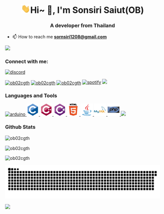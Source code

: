 <h1 align="center"><img src="https://github.com/Parply/Parply/blob/master/.github/Hi.gif?raw=true" width="30px">Hi~ 🤪, I'm Sonsiri Saiut(OB)</h1>
<h3 align="center">A developer from Thailand</h3>

- 📫 How to reach me **sornsiri1208@gmail.com**
<p><a href="https://www.youtube.com/watch?v=dQw4w9WgXcQ"><img src="https://user-images.githubusercontent.com/73097560/115834477-dbab4500-a447-11eb-908a-139a6edaec5c.gif"></a></p>

<h3 align="left">Connect with me:</h3>

[![discord](https://discordapp.com/api/guilds/242665251487612928/embed.png?style=banner2)](https://discord.gg/VwKwd9f)
<p align="left">
<a href="https://twitter.com/ob02cgth" target="blank"><img align="center" src="https://raw.githubusercontent.com/rahuldkjain/github-profile-readme-generator/master/src/images/icons/Social/twitter.svg" alt="ob02cgth" height="30" width="40" /></a>
<a href="https://stackoverflow.com/users/ob02cgth" target="blank"><img align="center" src="https://raw.githubusercontent.com/rahuldkjain/github-profile-readme-generator/master/src/images/icons/Social/stack-overflow.svg" alt="ob02cgth" height="30" width="40" /></a>
<a href="https://instagram.com/ob02cgth" target="blank"><img align="center" src="https://raw.githubusercontent.com/rahuldkjain/github-profile-readme-generator/master/src/images/icons/Social/instagram.svg" alt="ob02cgth" height="30" width="40" /></a>
<a href="https://open.spotify.com/user/ob02cgth"><img src="https://img.icons8.com/color/96/000000/spotify--v1.png" alt="spotify"/></a>
<a href="https://www.youtube.com/watch?v=dQw4w9WgXcQ"><img src="https://user-images.githubusercontent.com/73097560/115834477-dbab4500-a447-11eb-908a-139a6edaec5c.gif"></a>
</p>

<h3 align="left">Languages and Tools</h3>
<p align="left"> <a href="https://www.arduino.cc/" target="_blank" rel="noreferrer"> <img src="https://cdn.worldvectorlogo.com/logos/arduino-1.svg" alt="arduino" width="40" height="40"/> </a> <a href="https://www.cprogramming.com/" target="_blank" rel="noreferrer"> <img src="https://raw.githubusercontent.com/devicons/devicon/master/icons/c/c-original.svg" alt="c" width="40" height="40"/> </a> <a href="https://www.w3schools.com/cpp/" target="_blank" rel="noreferrer"> <img src="https://raw.githubusercontent.com/devicons/devicon/master/icons/cplusplus/cplusplus-original.svg" alt="cplusplus" width="40" height="40"/> </a> <a href="https://www.w3schools.com/cs/" target="_blank" rel="noreferrer"> <img src="https://raw.githubusercontent.com/devicons/devicon/master/icons/csharp/csharp-original.svg" alt="csharp" width="40" height="40"/> </a> <a href="https://www.w3.org/html/" target="_blank" rel="noreferrer"> <img src="https://raw.githubusercontent.com/devicons/devicon/master/icons/html5/html5-original-wordmark.svg" alt="html5" width="40" height="40"/> </a> <a href="https://www.java.com" target="_blank" rel="noreferrer"> <img src="https://raw.githubusercontent.com/devicons/devicon/master/icons/java/java-original.svg" alt="java" width="40" height="40"/> </a> <a href="https://www.mysql.com/" target="_blank" rel="noreferrer"> <img src="https://raw.githubusercontent.com/devicons/devicon/master/icons/mysql/mysql-original-wordmark.svg" alt="mysql" width="40" height="40"/> </a> <a href="https://www.php.net" target="_blank" rel="noreferrer"> <img src="https://raw.githubusercontent.com/devicons/devicon/master/icons/php/php-original.svg" alt="php" width="40" height="40"/> </a> <a href="https://www.youtube.com/watch?v=dQw4w9WgXcQ"><img src="https://user-images.githubusercontent.com/73097560/115834477-dbab4500-a447-11eb-908a-139a6edaec5c.gif"></a> </p>

<h3 align="left">Github Stats</h3>
<p><img align="center" src="https://github-readme-stats.vercel.app/api/top-langs?username=ob02cgth&show_icons=true&locale=en&layout=compact" alt="ob02cgth" /></p>

<p><img align="center" src="https://github-readme-stats.vercel.app/api?username=ob02cgth&show_icons=true&locale=en" alt="ob02cgth" /></p>

<p><img align="center" src="https://github-readme-streak-stats.herokuapp.com/?user=ob02cgth&" alt="ob02cgth" /></p>

![snake gif](https://github.com/TekyaygilFethi/TekyaygilFethi/blob/output/github-contribution-grid-snake.svg)
<p><a href="https://www.youtube.com/watch?v=dQw4w9WgXcQ"><img src="https://user-images.githubusercontent.com/73097560/115834477-dbab4500-a447-11eb-908a-139a6edaec5c.gif"></a></p>
